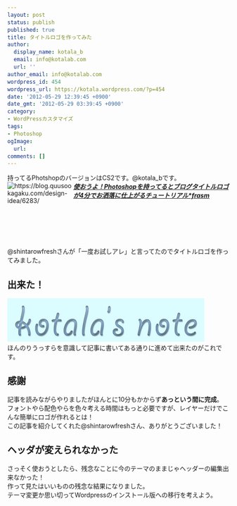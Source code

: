 ```yaml
---
layout: post
status: publish
published: true
title: タイトルロゴを作ってみた
author:
  display_name: kotala_b
  email: info@kotalab.com
  url: ''
author_email: info@kotalab.com
wordpress_id: 454
wordpress_url: https://kotala.wordpress.com/?p=454
date: '2012-05-29 12:39:45 +0900'
date_gmt: '2012-05-29 03:39:45 +0900'
category:
- WordPressカスタマイズ
tags:
- Photoshop
ogImage:
  url:
comments: []
---
```

<p>持ってるPhotshopのバージョンはCS2です。@kotala_bです。<br />
<a href="https://blog.quusookagaku.com/design-idea/6283/" target="_blank"><img title="Now Updating..." src="https://capture.heartrails.com/150x130/shadow?https://blog.quusookagaku.com/design-idea/6283/" alt="https://blog.quusookagaku.com/design-idea/6283/" width="150" height="130" align="left" /></a><em><strong><a href="https://blog.quusookagaku.com/design-idea/6283/" target="_blank">使おうよ！Photoshopを持ってるとブログタイトルロゴが4分でお洒落に仕上がるチュートリアル*frasm</a></strong></em><br style="clear:both;" /><br />
@shintarowfreshさんが「一度お試しアレ」と言ってたのでタイトルロゴを作ってみました。<br />
</p>
<!--more-->
<h2>出来た！</h2>
<p><a href="/wp-content/uploads/logo.jpg"><img src="/wp-content/uploads/logo.jpg" alt="" title="logo" width="448" height="99" class="alignnone size-full wp-image-1178" /></a><br />
ほんのりうっすらを意識して記事に書いてある通りに進めて出来たのがこれです。</p>
<h2>感謝</h2>
<p>記事を読みながらやりましたがほんとに10分もかからず<strong>あっという間に完成</strong>。<br />
フォントやら配色やらを色々考える時間はもっと必要ですが、レイヤーだけでこんな簡単にロゴが作れるとは！<br />
この記事を紹介してくれた@shintarowfreshさん、ありがとうございました！</p>
<h2>ヘッダが変えられなかった</h2>
<p>さっそく使おうとしたら、残念なことに今のテーマのままじゃヘッダーの編集出来なかった！<br />
作って見たはいいものの残念な結果になりました。<br />
テーマ変更か思い切ってWordpressのインストール版への移行を考えよう。</p>

